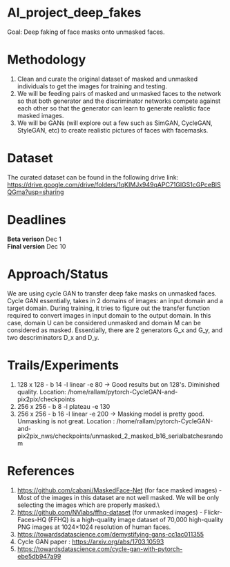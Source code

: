 # AI_project_deep_fakes

Goal: Deep faking of face masks onto unmasked faces.

# Methodology
1. Clean and curate the original dataset of masked and unmasked individuals to get the images for training and testing. 
2. We will be feeding pairs of masked and unmasked faces to the network so that both generator and the discriminator networks compete against each other so that the generator can learn to generate realistic face masked images. 
3. We will be GANs (will explore out a few such as SimGAN, CycleGAN, StyleGAN, etc) to create realistic pictures of faces with facemasks.
# Dataset
The curated dataset can be found in the following drive link: https://drive.google.com/drive/folders/1qKIMJx949qAPC71GlGS1cGPceBISQGma?usp=sharing

# Deadlines

  **Beta verison**   Dec 1 \
  **Final version**  Dec 10
  
# Approach/Status

We are using cycle GAN to transfer deep fake masks on unmasked faces. Cycle GAN essentially, takes in 2 domains of images: an input domain and a target domain. During training, it tries to figure out the transfer function required to convert images in input domain to the output domain. In this case, domain U can be considered unmasked and domain M can be considered as masked. Essentially, there are 2 generators G_x and G_y, and two descriminators D_x and D_y.

# Trails/Experiments
1. 128 x 128 - b 14 -l linear -e 80 -> Good results but on 128's. Diminished quality. Location: /home/rallam/pytorch-CycleGAN-and-pix2pix/checkpoints
2. 256 x 256 - b 8  -l plateau -e 130 
3. 256 x 256 - b 16 -l linear  -e 200 -> Masking model is pretty good. Unmasking is not great. Location : /home/rallam/pytorch-CycleGAN-and-pix2pix_nws/checkpoints/unmasked_2_masked_b16_serialbatchesrandom

# References
  1. https://github.com/cabani/MaskedFace-Net (for face masked images) - Most of the images in this dataset are not well masked. We will be only selecting the images which are properly masked.\
  2. https://github.com/NVlabs/ffhq-dataset (for unmasked images) - Flickr-Faces-HQ (FFHQ) is a high-quality image dataset of 70,000 high-quality PNG images at 1024×1024 resolution of human faces.
  3. https://towardsdatascience.com/demystifying-gans-cc1ac011355 
  4. Cycle GAN paper : https://arxiv.org/abs/1703.10593
  5. https://towardsdatascience.com/cycle-gan-with-pytorch-ebe5db947a99
